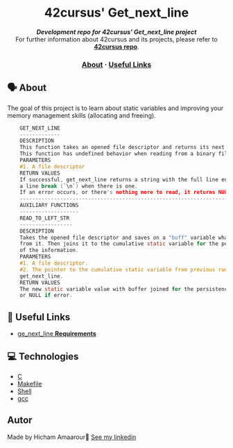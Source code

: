 <h1 align="center">
	42cursus' Get_next_line
</h1>

<p align="center">
	<b><i>Development repo for 42cursus' Get_next_line project</i></b><br>
	For further information about 42cursus and its projects, please refer to <a href="https://github.com/achrafelkhnissi/1337/blob/master/42curses/README.md"><b>42cursus repo</b></a>.
</p>


<h3 align="center">
	<a href="#%EF%B8%8F-about">About</a>
	<span> · </span>
	<a href="#-useful-links">Useful Links</a>
</h3>


## 🗣️ About
The goal of this project is to learn about static variables and improving your memory management skills (allocating and freeing).

```c
	GET_NEXT_LINE
	-------------
	DESCRIPTION
	This function takes an opened file descriptor and returns its next line.
	This function has undefined behavior when reading from a binary file.
	PARAMETERS
	#1. A file descriptor
	RETURN VALUES
	If successful, get_next_line returns a string with the full line ending in
	a line break (`\n`) when there is one.
	If an error occurs, or there's nothing more to read, it returns NULL.
	----------------------------------------------------------------------------
	AUXILIARY FUNCTIONS
	-------------------
	READ_TO_LEFT_STR
	-----------------
	DESCRIPTION
	Takes the opened file descriptor and saves on a "buff" variable what readed
	from it. Then joins it to the cumulative static variable for the persistence
	of the information.
	PARAMETERS
	#1. A file descriptor.
	#2. The pointer to the cumulative static variable from previous runs of
	get_next_line.
	RETURN VALUES
	The new static variable value with buffer joined for the persistence of the info,
	or NULL if error.

```

## 📌 Useful Links

* [ge_next_line **Requirements**](https://leeters.netlify.app/get-next-line/)
## :computer: Technologies

* [C](https://devdocs.io/)
* [Makefile](https://www.gnu.org/software/make/manual/make.html)
* [Shell](https://unixguide.readthedocs.io/en/latest/unixcheatsheet/)
* [gcc](https://terminaldeinformacao.com/2015/10/08/como-instalar-e-configurar-o-gcc-no-windows-mingw/)

 ## Autor

Made by Hicham Amaarour👋 [See my linkedin](https://www.linkedin.com/in/hicham-amaarour-5a1b84220/)

